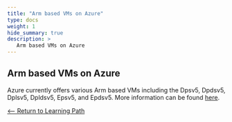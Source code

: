 ```yaml
---
title: "Arm based VMs on Azure"
type: docs
weight: 1
hide_summary: true
description: >
   Arm based VMs on Azure
---
```



## Arm based VMs on Azure
Azure currently offers various Arm based VMs including the Dpsv5, Dpdsv5, Dplsv5, Dpldsv5, Epsv5, and Epdsv5. More information can be found [here](https://azure.microsoft.com/en-us/pricing/details/virtual-machines/series/).

[<-- Return to Learning Path](/content/en/cloud/azure/#sections)
